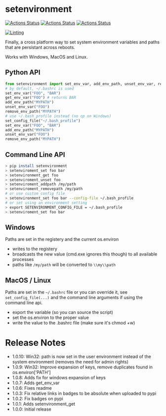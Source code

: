 # setenvironment

[![Actions Status](../../workflows/MacOS_Tests/badge.svg)](../../actions/workflows/push_macos.yml)
[![Actions Status](../../workflows/Win_Tests/badge.svg)](../../actions/workflows/push_win.yml)
[![Actions Status](../../workflows/Ubuntu_Tests/badge.svg)](../../actions/workflows/push_ubuntu.yml)

[![Linting](../../actions/workflows/lint.yml/badge.svg)](../../actions/workflows/lint.yml)

Finally, a cross platform way to set system environment variables and paths that are persistant across reboots.

Works with Windows, MacOS and Linux.

## Python API

```python
from setenvironment import set_env_var, add_env_path, unset_env_var, remove_env_path, set_config_file
# by default, ~/.bashrc is used
set_env_var("FOO", "BAR")
get_env_var("FOO") # returns BAR
add_env_path("MYPATH")
unset_env_var("FOO")
remove_env_path("MYPATH")
# use ~/.bash_profile instead (no op on Windows)
set_config_file("~/.bash_profile")
set_env_var("FOO", "BAR")
add_env_path("MYPATH")
unset_env_var("FOO")
remove_env_path("MYPATH")
```

## Command Line API

```bash
> pip install setenvironment
> setenviroment_set foo bar
> setenvironment_get foo
> setenviroment_unset foo
> setenviroment_addpath /my/path
> setenviroment_removepath /my/path
# or use custom config file
> setenvironment_set foo bar --config-file ~/.bash_profile
# or set using an environment setting
> export SETENVIRONMENT_CONFIG_FILE = ~/.bash_profile
> setenviroment_set foo bar
```


## Windows

Paths are set in the registery and the current os.environ

  * writes to the registery
  * broadcasts the new value (cmd.exe ignores this though) to all available processes
  * paths like `/my/path` will be converted to `\\my\\path`

## MacOS / Linux

Paths are set in the `~/.bashrc` file or you can override it, see `set_config_file(...)` and the command line arguments if using the command line api.

  * export the variable (so you can source the script)
  * set the os.environ to the proper value
  * write the value to the .bashrc file (make sure it's chmod +w)


# Release Notes
  * 1.0.10: Win32: path is now set in the user environment instead of the system environment (removes the need for admin rights)
  * 1.0.9: Win32: Improve expansion of keys, remove duplicates found in os.environ['PATH']
  * 1.0.8: Adds fix for windows expansion of keys
  * 1.0.7: Adds get_env_var
  * 1.0.6: Fixes readme
  * 1.0.3: Fix relative links in badges to be absolute when uploaded to pypi
  * 1.0.2: Fix badges on pypi
  * 1.0.1: Adds setenvironment_get
  * 1.0.0: Initial release
